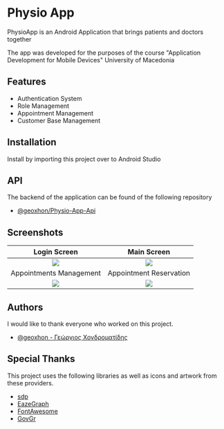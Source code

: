 
# Physio App
PhysioApp is an Android Application that brings patients and doctors together

The app was developed for the purposes of the course "Application Development for Mobile Devices" University of Macedonia




## Features

- Authentication System
- Role Management
- Appointment Management
- Customer Base Management




## Installation

Install by importing this project over to Android Studio

## API

The backend of the application can be found of the following repository

- [@geoxhon/Physio-App-Api](https://github.com/geoxhon/Physio-App-API)
    
## Screenshots
Login Screen |  Main Screen
:-:|:-:
![](https://i.imgur.com/YqzA7vP.png)  |  ![](https://i.imgur.com/or6oivF.png)
Appointments Management |  Appointment Reservation
![](https://i.imgur.com/brRoCYo.png)  |  ![](https://i.imgur.com/PSDUMP5.png)

## Authors
Ι would like to thank everyone who worked on this project.
- [@geoxhon - Γεώργιος Χονδροματίδης]((https://github.com/geoxhon/))


## Special Thanks
This project uses the following libraries as well as icons and artwork from these providers.
 - [sdp](https://github.com/intuit/sdp)
 - [EazeGraph](https://github.com/paulroehr/EazeGraph)
 - [FontAwesome](https://fontawesome.com/)
 - [GovGr](https://www.gov.gr/)

